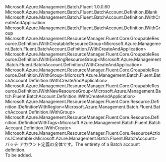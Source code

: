 <Type Name="IDefinition" FullName="Microsoft.Azure.Management.Batch.Fluent.BatchAccount.Definition.IDefinition">
  <TypeSignature Language="C#" Value="public interface IDefinition : Microsoft.Azure.Management.Batch.Fluent.BatchAccount.Definition.IBlank, Microsoft.Azure.Management.Batch.Fluent.BatchAccount.Definition.IWithCreateAndApplication, Microsoft.Azure.Management.Batch.Fluent.BatchAccount.Definition.IWithGroup, Microsoft.Azure.Management.ResourceManager.Fluent.Core.GroupableResource.Definition.IWithCreatableResourceGroup&lt;Microsoft.Azure.Management.Batch.Fluent.BatchAccount.Definition.IWithCreateAndApplication&gt;, Microsoft.Azure.Management.ResourceManager.Fluent.Core.GroupableResource.Definition.IWithExistingResourceGroup&lt;Microsoft.Azure.Management.Batch.Fluent.BatchAccount.Definition.IWithCreateAndApplication&gt;, Microsoft.Azure.Management.ResourceManager.Fluent.Core.GroupableResource.Definition.IWithGroup&lt;Microsoft.Azure.Management.Batch.Fluent.BatchAccount.Definition.IWithCreateAndApplication&gt;, Microsoft.Azure.Management.ResourceManager.Fluent.Core.GroupableResource.Definition.IWithNewResourceGroup&lt;Microsoft.Azure.Management.Batch.Fluent.BatchAccount.Definition.IWithCreateAndApplication&gt;, Microsoft.Azure.Management.ResourceManager.Fluent.Core.Resource.Definition.IDefinitionWithRegion&lt;Microsoft.Azure.Management.Batch.Fluent.BatchAccount.Definition.IWithGroup&gt;, Microsoft.Azure.Management.ResourceManager.Fluent.Core.Resource.Definition.IDefinitionWithTags&lt;Microsoft.Azure.Management.Batch.Fluent.BatchAccount.Definition.IWithCreate&gt;, Microsoft.Azure.Management.ResourceManager.Fluent.Core.ResourceActions.ICreatable&lt;Microsoft.Azure.Management.Batch.Fluent.IBatchAccount&gt;" />
  <TypeSignature Language="ILAsm" Value=".class public interface auto ansi abstract IDefinition implements class Microsoft.Azure.Management.Batch.Fluent.BatchAccount.Definition.IBlank, class Microsoft.Azure.Management.Batch.Fluent.BatchAccount.Definition.IWithApplication, class Microsoft.Azure.Management.Batch.Fluent.BatchAccount.Definition.IWithApplicationAndStorage, class Microsoft.Azure.Management.Batch.Fluent.BatchAccount.Definition.IWithCreate, class Microsoft.Azure.Management.Batch.Fluent.BatchAccount.Definition.IWithCreateAndApplication, class Microsoft.Azure.Management.Batch.Fluent.BatchAccount.Definition.IWithGroup, class Microsoft.Azure.Management.Batch.Fluent.BatchAccount.Definition.IWithStorage, class Microsoft.Azure.Management.ResourceManager.Fluent.Core.GroupableResource.Definition.IWithCreatableResourceGroup`1&lt;class Microsoft.Azure.Management.Batch.Fluent.BatchAccount.Definition.IWithCreateAndApplication&gt;, class Microsoft.Azure.Management.ResourceManager.Fluent.Core.GroupableResource.Definition.IWithExistingResourceGroup`1&lt;class Microsoft.Azure.Management.Batch.Fluent.BatchAccount.Definition.IWithCreateAndApplication&gt;, class Microsoft.Azure.Management.ResourceManager.Fluent.Core.GroupableResource.Definition.IWithGroup`1&lt;class Microsoft.Azure.Management.Batch.Fluent.BatchAccount.Definition.IWithCreateAndApplication&gt;, class Microsoft.Azure.Management.ResourceManager.Fluent.Core.GroupableResource.Definition.IWithNewResourceGroup`1&lt;class Microsoft.Azure.Management.Batch.Fluent.BatchAccount.Definition.IWithCreateAndApplication&gt;, class Microsoft.Azure.Management.ResourceManager.Fluent.Core.Resource.Definition.IDefinitionWithRegion`1&lt;class Microsoft.Azure.Management.Batch.Fluent.BatchAccount.Definition.IWithGroup&gt;, class Microsoft.Azure.Management.ResourceManager.Fluent.Core.Resource.Definition.IDefinitionWithTags`1&lt;class Microsoft.Azure.Management.Batch.Fluent.BatchAccount.Definition.IWithCreate&gt;, class Microsoft.Azure.Management.ResourceManager.Fluent.Core.ResourceActions.ICreatable`1&lt;class Microsoft.Azure.Management.Batch.Fluent.IBatchAccount&gt;, class Microsoft.Azure.Management.ResourceManager.Fluent.Core.ResourceActions.IIndexable" />
  <TypeSignature Language="DocId" Value="T:Microsoft.Azure.Management.Batch.Fluent.BatchAccount.Definition.IDefinition" />
  <TypeSignature Language="VB.NET" Value="Public Interface IDefinition&#xA;Implements IBlank, ICreatable(Of IBatchAccount), IDefinitionWithRegion(Of IWithGroup), IDefinitionWithTags(Of IWithCreate), IWithCreatableResourceGroup(Of IWithCreateAndApplication), IWithCreateAndApplication, IWithExistingResourceGroup(Of IWithCreateAndApplication), IWithGroup, IWithGroup(Of IWithCreateAndApplication), IWithNewResourceGroup(Of IWithCreateAndApplication)" />
  <TypeSignature Language="F#" Value="type IDefinition = interface&#xA;    interface IBlank&#xA;    interface IDefinitionWithRegion&lt;IWithGroup&gt;&#xA;    interface IWithGroup&#xA;    interface IWithGroup&lt;IWithCreateAndApplication&gt;&#xA;    interface IWithExistingResourceGroup&lt;IWithCreateAndApplication&gt;&#xA;    interface IWithNewResourceGroup&lt;IWithCreateAndApplication&gt;&#xA;    interface IWithCreatableResourceGroup&lt;IWithCreateAndApplication&gt;&#xA;    interface IWithCreate&#xA;    interface ICreatable&lt;IBatchAccount&gt;&#xA;    interface IIndexable&#xA;    interface IDefinitionWithTags&lt;IWithCreate&gt;&#xA;    interface IWithApplicationAndStorage&#xA;    interface IWithStorage&#xA;    interface IWithApplication&#xA;    interface IWithCreateAndApplication" />
  <AssemblyInfo>
    <AssemblyName>Microsoft.Azure.Management.Batch.Fluent</AssemblyName>
    <AssemblyVersion>1.0.0.60</AssemblyVersion>
  </AssemblyInfo>
  <Interfaces>
    <Interface>
      <InterfaceName>Microsoft.Azure.Management.Batch.Fluent.BatchAccount.Definition.IBlank</InterfaceName>
    </Interface>
    <Interface>
      <InterfaceName>Microsoft.Azure.Management.Batch.Fluent.BatchAccount.Definition.IWithCreateAndApplication</InterfaceName>
    </Interface>
    <Interface>
      <InterfaceName>Microsoft.Azure.Management.Batch.Fluent.BatchAccount.Definition.IWithGroup</InterfaceName>
    </Interface>
    <Interface>
      <InterfaceName>Microsoft.Azure.Management.ResourceManager.Fluent.Core.GroupableResource.Definition.IWithCreatableResourceGroup&lt;Microsoft.Azure.Management.Batch.Fluent.BatchAccount.Definition.IWithCreateAndApplication&gt;</InterfaceName>
    </Interface>
    <Interface>
      <InterfaceName>Microsoft.Azure.Management.ResourceManager.Fluent.Core.GroupableResource.Definition.IWithExistingResourceGroup&lt;Microsoft.Azure.Management.Batch.Fluent.BatchAccount.Definition.IWithCreateAndApplication&gt;</InterfaceName>
    </Interface>
    <Interface>
      <InterfaceName>Microsoft.Azure.Management.ResourceManager.Fluent.Core.GroupableResource.Definition.IWithGroup&lt;Microsoft.Azure.Management.Batch.Fluent.BatchAccount.Definition.IWithCreateAndApplication&gt;</InterfaceName>
    </Interface>
    <Interface>
      <InterfaceName>Microsoft.Azure.Management.ResourceManager.Fluent.Core.GroupableResource.Definition.IWithNewResourceGroup&lt;Microsoft.Azure.Management.Batch.Fluent.BatchAccount.Definition.IWithCreateAndApplication&gt;</InterfaceName>
    </Interface>
    <Interface>
      <InterfaceName>Microsoft.Azure.Management.ResourceManager.Fluent.Core.Resource.Definition.IDefinitionWithRegion&lt;Microsoft.Azure.Management.Batch.Fluent.BatchAccount.Definition.IWithGroup&gt;</InterfaceName>
    </Interface>
    <Interface>
      <InterfaceName>Microsoft.Azure.Management.ResourceManager.Fluent.Core.Resource.Definition.IDefinitionWithTags&lt;Microsoft.Azure.Management.Batch.Fluent.BatchAccount.Definition.IWithCreate&gt;</InterfaceName>
    </Interface>
    <Interface>
      <InterfaceName>Microsoft.Azure.Management.ResourceManager.Fluent.Core.ResourceActions.ICreatable&lt;Microsoft.Azure.Management.Batch.Fluent.IBatchAccount&gt;</InterfaceName>
    </Interface>
  </Interfaces>
  <Docs>
    <summary>
            <span data-ttu-id="24a51-101">バッチ アカウント定義の全体です。</span><span class="sxs-lookup"><span data-stu-id="24a51-101">The entirety of a Batch account definition.</span></span>
            </summary>
    <remarks>To be added.</remarks>
  </Docs>
  <Members />
</Type>